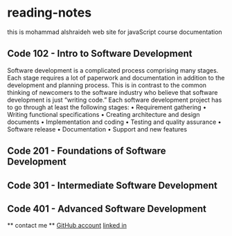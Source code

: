 # reading-notes

this is mohammad alshraideh web site for  javaScript course documentation  

## Code 102 - Intro to Software Development

Software development is a complicated process comprising many stages. Each stage requires a
lot of paperwork and documentation in addition to the development and planning process. This
is in contrast to the common thinking of newcomers to the software industry who believe that
software development is just “writing code.” Each software development project has to go
through at least the following stages:
• Requirement gathering
• Writing functional specifications
• Creating architecture and design documents
• Implementation and coding
• Testing and quality assurance
• Software release
• Documentation
• Support and new features

## Code 201 - Foundations of Software Development
## Code 301 - Intermediate Software Development
## Code 401 - Advanced Software Development


** contact me **
[GitHub account](https://github.com/mohammadsh96)
[linked in ](https://www.linkedin.com/in/mohammad-alshraideh-67820b186/)